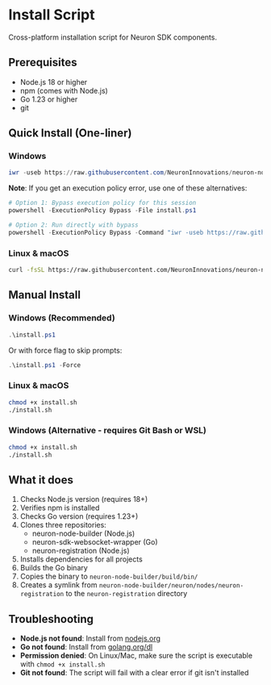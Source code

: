 # Install Script

Cross-platform installation script for Neuron SDK components.

## Prerequisites

- Node.js 18 or higher
- npm (comes with Node.js)
- Go 1.23 or higher
- git

## Quick Install (One-liner)

### Windows
```powershell
iwr -useb https://raw.githubusercontent.com/NeuronInnovations/neuron-node-builder-installer/main/install.ps1 | iex
```

**Note**: If you get an execution policy error, use one of these alternatives:
```powershell
# Option 1: Bypass execution policy for this session
powershell -ExecutionPolicy Bypass -File install.ps1

# Option 2: Run directly with bypass
powershell -ExecutionPolicy Bypass -Command "iwr -useb https://raw.githubusercontent.com/NeuronInnovations/neuron-node-builder-installer/main/install.ps1 | iex"
```

### Linux & macOS
```bash
curl -fsSL https://raw.githubusercontent.com/NeuronInnovations/neuron-node-builder-installer/main/install.sh -o install.sh | chmod +x install.sh | ./install.sh
```

## Manual Install

### Windows (Recommended)

```powershell
.\install.ps1
```

Or with force flag to skip prompts:
```powershell
.\install.ps1 -Force
```

### Linux & macOS

```bash
chmod +x install.sh
./install.sh
```

### Windows (Alternative - requires Git Bash or WSL)

```bash
chmod +x install.sh
./install.sh
```

## What it does

1. Checks Node.js version (requires 18+)
2. Verifies npm is installed
3. Checks Go version (requires 1.23+)
4. Clones three repositories:
   - neuron-node-builder (Node.js)
   - neuron-sdk-websocket-wrapper (Go)
   - neuron-registration (Node.js)
5. Installs dependencies for all projects
6. Builds the Go binary
7. Copies the binary to `neuron-node-builder/build/bin/`
8. Creates a symlink from `neuron-node-builder/neuron/nodes/neuron-registration` to the `neuron-registration` directory

## Troubleshooting

- **Node.js not found**: Install from [nodejs.org](https://nodejs.org/)
- **Go not found**: Install from [golang.org/dl](https://golang.org/dl/)
- **Permission denied**: On Linux/Mac, make sure the script is executable with `chmod +x install.sh`
- **Git not found**: The script will fail with a clear error if git isn't installed